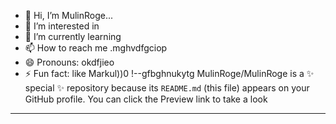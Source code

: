 - 👋 Hi, I’m MulinRoge...
- 👀 I’m interested in 
- 🌱 I’m currently learning
- 📫 How to reach me .mghvdfgciop
- 😄 Pronouns: okdfjieo
- ⚡ Fun fact: like Markul))0
!--gfbghnukytg
MulinRoge/MulinRoge is a ✨ special ✨ repository because its `README.md` (this file) appears on your GitHub profile.
You can click the Preview link to take a look 
---
